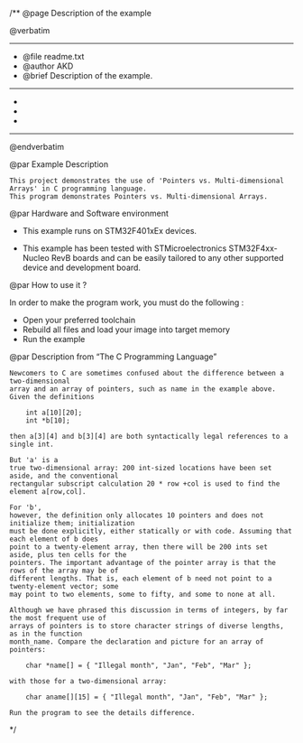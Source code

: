 /**
  @page Description of the example
  
  @verbatim
  ******************************************************************************
  * @file    readme.txt 
  * @author  AKD
  * @brief   Description of the example.
  ******************************************************************************
  *
  *
  *
  ******************************************************************************
  @endverbatim

@par Example Description

	This project demonstrates the use of 'Pointers vs. Multi-dimensional Arrays' in C programming language.
	This program demonstrates Pointers vs. Multi-dimensional Arrays.
	

@par Hardware and Software environment  

  - This example runs on STM32F401xEx devices.
    
  - This example has been tested with STMicroelectronics STM32F4xx-Nucleo RevB 
    boards and can be easily tailored to any other supported device 
    and development board.

@par How to use it ? 

In order to make the program work, you must do the following :
 - Open your preferred toolchain 
 - Rebuild all files and load your image into target memory
 - Run the example

@par Description from “The C Programming Language” 

	Newcomers to C are sometimes confused about the difference between a two-dimensional
	array and an array of pointers, such as name in the example above. Given the definitions
	
		int a[10][20];
		int *b[10];
		
	then a[3][4] and b[3][4] are both syntactically legal references to a single int. 
	
	But 'a' is a
	true two-dimensional array: 200 int-sized locations have been set aside, and the conventional
	rectangular subscript calculation 20 * row +col is used to find the element a[row,col]. 
	
	For 'b',
	however, the definition only allocates 10 pointers and does not initialize them; initialization
	must be done explicitly, either statically or with code. Assuming that each element of b does
	point to a twenty-element array, then there will be 200 ints set aside, plus ten cells for the
	pointers. The important advantage of the pointer array is that the rows of the array may be of
	different lengths. That is, each element of b need not point to a twenty-element vector; some
	may point to two elements, some to fifty, and some to none at all.
	
	Although we have phrased this discussion in terms of integers, by far the most frequent use of
	arrays of pointers is to store character strings of diverse lengths, as in the function
	month_name. Compare the declaration and picture for an array of pointers:

		char *name[] = { "Illegal month", "Jan", "Feb", "Mar" };
		
	with those for a two-dimensional array:

		char aname[][15] = { "Illegal month", "Jan", "Feb", "Mar" };	
		
	Run the program to see the details difference.	
*/
